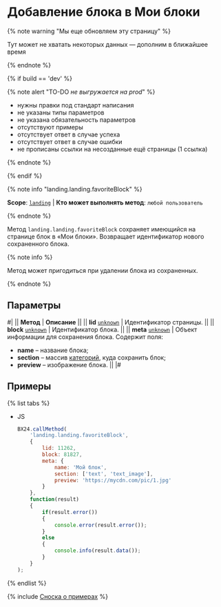 # Добавление блока в Мои блоки

{% note warning "Мы еще обновляем эту страницу" %}

Тут может не хватать некоторых данных — дополним в ближайшее время

{% endnote %}

{% if build == 'dev' %}

{% note alert "TO-DO _не выгружается на prod_" %}

- нужны правки под стандарт написания
- не указаны типы параметров
- не указана обязательность параметров
- отсутствуют примеры
- отсутствует ответ в случае успеха
- отсутствует ответ в случае ошибки
- не прописаны ссылки на несозданные ещё страницы (1 ссылка)

{% endnote %}

{% endif %}

{% note info "landing.landing.favoriteBlock" %}

**Scope**: [`landing`](../../../scopes/permissions.md) | **Кто может выполнять метод**: `любой пользователь`

{% endnote %}

Метод `landing.landing.favoriteBlock` сохраняет имеющийся на странице блок в «Мои блоки». Возвращает идентификатор нового сохраненного блока.

{% note info %}

Метод может пригодиться при удалении блока из сохраненных.

{% endnote %}

## Параметры

#|
|| **Метод** | **Описание** ||
|| **lid**
[`unknown`](../../../data-types.md) | Идентификатор страницы. ||
|| **block**
[`unknown`](../../../data-types.md) | Идентификатор блока. ||
|| **meta**
[`unknown`](../../../data-types.md) | Объект информации для сохранения блока. Содержит поля:
- **name** – название блока;
- **section** – массив [категорий](../../block/manifest.md), куда сохранить блок;
- **preview** – изображение блока. ||
|#

## Примеры

{% list tabs %}

- JS

    ```js
    BX24.callMethod(
        'landing.landing.favoriteBlock',
        {
            lid: 11262,
            block: 81827,
            meta: {
                name: 'Мой блок',
                section: ['text', 'text_image'],
                preview: 'https://mycdn.com/pic/1.jpg'
            }
        },
        function(result)
        {
            if(result.error())
            {
                console.error(result.error());
            }
            else
            {
                console.info(result.data());
            }
        }
    );
    ```

{% endlist %}

{% include [Сноска о примерах](../../../../_includes/examples.md) %}